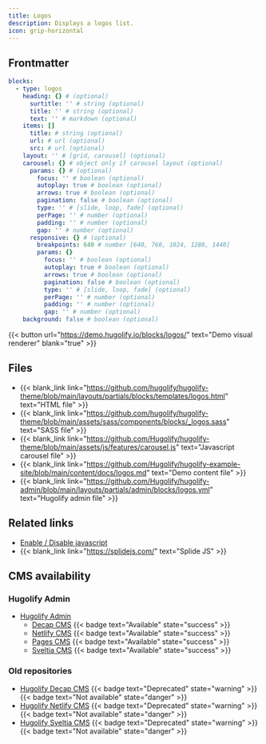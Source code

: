 ```yaml
---
title: Logos
description: Displays a logos list.
icon: grip-horizontal
---
```


## Frontmatter

```yml
blocks:
  - type: logos
    heading: {} # (optional)
      surtitle: '' # string (optional)
      title: '' # string (optional)
      text: '' # markdown (optional)
    items: []
      title: # string (optional)
      url: # url (optional)
      src: # url (optional)
    layout: '' # [grid, carousel] (optional)
    carousel: {} # object only if carousel layout (optional)
      params: {} # (optional)
        focus: '' # boolean (optional)
        autoplay: true # boolean (optional)
        arrows: true # boolean (optional)
        pagination: false # boolean (optional)
        type: '' # [slide, loop, fade] (optional)
        perPage: '' # number (optional)
        padding: '' # number (optional)
        gap: '' # number (optional)
      responsive: {} # (optional)
        breakpoints: 640 # number [640, 768, 1024, 1280, 1440]
        params: {}
          focus: '' # boolean (optional)
          autoplay: true # boolean (optional)
          arrows: true # boolean (optional)
          pagination: false # boolean (optional)
          type: '' # [slide, loop, fade] (optional)
          perPage: '' # number (optional)
          padding: '' # number (optional)
          gap: '' # number (optional)
    background: false # boolean (optional)
```

{{< button url="https://demo.hugolify.io/blocks/logos/" text="Demo visual renderer" blank="true" >}}

## Files

- {{< blank_link link="https://github.com/hugolify/hugolify-theme/blob/main/layouts/partials/blocks/templates/logos.html" text="HTML file" >}}
- {{< blank_link link="https://github.com/hugolify/hugolify-theme/blob/main/assets/sass/components/blocks/_logos.sass" text="SASS file" >}}
- {{< blank_link link="https://github.com/Hugolify/hugolify-theme/blob/main/assets/js/features/carousel.js" text="Javascript carousel file" >}}
- {{< blank_link link="https://github.com/Hugolify/hugolify-example-site/blob/main/content/docs/logos.md" text="Demo content file" >}}
- {{< blank_link link="https://github.com/Hugolify/hugolify-admin/blob/main/layouts/partials/admin/blocks/logos.yml" text="Hugolify admin file" >}}

## Related links

- [Enable / Disable javascript](/docs/getting-started/customization/javascript/#carousel-splidejs)
- {{< blank_link link="https://splidejs.com/" text="Splide JS" >}}


## CMS availability

### Hugolify Admin

- [Hugolify Admin](/docs/cms/admin/)
  - [Decap CMS](/docs/cms/admin/cms/decap-cms/) {{< badge text="Available" state="success" >}}
  - [Netlify CMS](/docs/cms/admin/cms/netlify-cms/) {{< badge text="Available" state="success" >}}
  - [Pages CMS](/docs/cms/admin/cms/pages-cms/) {{< badge text="Available" state="success" >}}
  - [Sveltia CMS](/docs/cms/admin/cms/sveltia-cms/) {{< badge text="Available" state="success" >}}

### Old repositories 

- [Hugolify Decap CMS](/docs/cms/decap-cms/) {{< badge text="Deprecated" state="warning" >}} {{< badge text="Not available" state="danger" >}}
- [Hugolify Netlify CMS](/docs/cms/netlify-cms/) {{< badge text="Deprecated" state="warning" >}} {{< badge text="Not available" state="danger" >}}
- [Hugolify Sveltia CMS](/docs/cms/sveltia-cms/) {{< badge text="Deprecated" state="warning" >}} {{< badge text="Not available" state="danger" >}}
